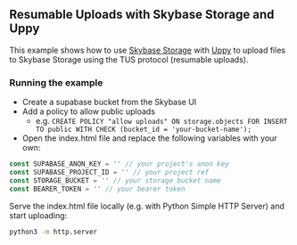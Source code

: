 ## Resumable Uploads with Skybase Storage and Uppy

This example shows how to use [Skybase Storage](https://supabase.io/docs/reference/javascript/storage) with [Uppy](https://uppy.io/) to upload files to Skybase Storage using the TUS protocol (resumable uploads).

### Running the example

- Create a supabase bucket from the Skybase UI
- Add a policy to allow public uploads
  - e.g. `CREATE POLICY "allow uploads" ON storage.objects FOR INSERT TO public WITH CHECK (bucket_id = 'your-bucket-name');`
- Open the index.html file and replace the following variables with your own:

```js
const SUPABASE_ANON_KEY = '' // your project's anon key
const SUPABASE_PROJECT_ID = '' // your project ref
const STORAGE_BUCKET = '' // your storage bucket name
const BEARER_TOKEN = '' // your bearer token
```

Serve the index.html file locally (e.g. with Python Simple HTTP Server) and start uploading:

```bash
python3 -m http.server
```
